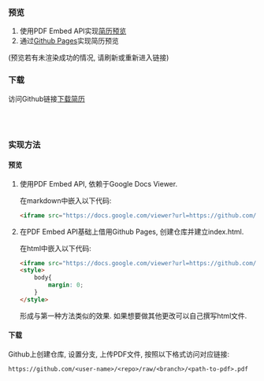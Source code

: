 ### 预览

1. 使用PDF Embed API实现[简历预览](https://docs.google.com/viewer?url=https://github.com/Kang-Jay/KangJay/raw/resume/Resume.pdf&embedded=true )
2. 通过[Github Pages](https://kang-jay.github.io/KangJay/)实现简历预览

(预览若有未渲染成功的情况, 请刷新或重新进入链接)

### 下载

访问Github链接[下载简历](https://github.com/Kang-Jay/KangJay/raw/resume/Resume.pdf)

<br><br>



### 实现方法

#### 预览

1. 使用PDF Embed API, 依赖于Google Docs Viewer.

   在markdown中嵌入以下代码:

   ```html
   <iframe src="https://docs.google.com/viewer?url=https://github.com/Kang-Jay/KangJay/raw/main/Resume.pdf&embedded=true" style="width:100%; height:1100px;" frameborder="0"></iframe>
   ```

2. 在PDF Embed API基础上借用Github Pages, 创建仓库并建立index.html. 

   在html中嵌入以下代码:

   ```html
   <iframe src="https://docs.google.com/viewer?url=https://github.com/Kang-Jay/KangJay/raw/main/Resume.pdf&embedded=true" style="width:100vw; height:100vh;" frameborder="0"></iframe>
   <style>
       body{
           margin: 0;
       }
   </style>
   ```

   形成与第一种方法类似的效果. 如果想要做其他更改可以自己撰写html文件.

#### 下载

Github上创建仓库, 设置分支, 上传PDF文件, 按照以下格式访问对应链接:

```txt
https://github.com/<user-name>/<repo>/raw/<branch>/<path-to-pdf>.pdf
```

